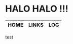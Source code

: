
HALO HALO !!!
=============

| **HOME** | **LINKS** | **LOG** |
| -------- | --------- | ------- |


test

